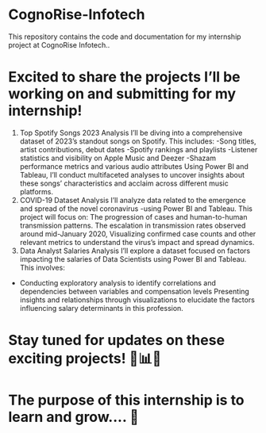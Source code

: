 # CognoRise-Infotech
This repository contains the code and documentation for my internship project at CognoRise Infotech..
# Excited to share the projects I’ll be working on and submitting for my internship! 

1. Top Spotify Songs 2023 Analysis I’ll be diving into a comprehensive dataset of 2023’s standout songs on Spotify. This includes:
-Song titles, artist contributions, debut dates
-Spotify rankings and playlists
-Listener statistics and visibility on Apple Music and Deezer
-Shazam performance metrics and various audio attributes
Using Power BI and Tableau, I’ll conduct multifaceted analyses to uncover insights about these songs’ characteristics and acclaim across different music platforms.
2. COVID-19 Dataset Analysis I’ll analyze data related to the emergence and spread of the novel coronavirus
-using Power BI and Tableau. This project will focus on:
The progression of cases and human-to-human transmission patterns. The escalation in transmission rates observed around mid-January 2020, Visualizing confirmed case counts and other relevant metrics to understand the virus’s impact and spread dynamics.
3. Data Analyst Salaries Analysis I’ll explore a dataset focused on factors impacting the salaries of Data Scientists using Power BI and Tableau.
This involves:
- Conducting exploratory analysis to identify correlations and dependencies between variables and compensation levels
Presenting insights and relationships through visualizations to elucidate the factors influencing salary determinants in this profession.
# Stay tuned for updates on these exciting projects! 💼📊🎶
# The purpose of this internship is to learn and grow.... 💙 
